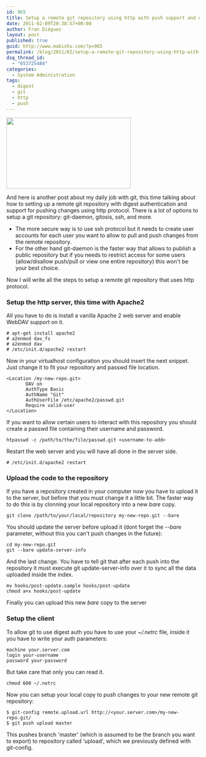 ```yaml
---
id: 965
title: Setup a remote git repository using http with push support and digest auth
date: 2011-02-09T20:38:57+00:00
author: Fran Diéguez
layout: post
published: true
guid: http://www.mabishu.com/?p=965
permalink: /blog/2011/02/setup-a-remote-git-repository-using-http-with-push-support-and-digest-auth/
dsq_thread_id:
  - "653725484"
categories:
  - System Administration
tags:
  - digest
  - git
  - http
  - push
---
```

<img class=" alignright" title="Git over HTTP" src="/assets/git_over_http.png" alt="" width="324" height="185" />

And here is another post about my daily job with git, this time talking about how to setting up a remote git repository with digest authentication and support for pushing changes using http protocol.
There is a lot of options to setup a git repository: git-daemon, gitosis, ssh, and more.

*   The more secure way is to use ssh protocol but it needs to create user accounts for each user you want to allow to pull and push changes from the remote repository.
*   For the other hand git-daemon is the faster way that allows to publish a public repository but if you needs to restrict access for some users (allow/disallow push/pull or view one entire repository) this won't be your best choice.

Now I will write all the steps to setup a remote git repository that uses http protocol.

### Setup the http server, this time with Apache2

All you have to do is install a vanilla Apache 2 web server and enable WebDAV support on it.

    # apt-get install apache2
    # a2enmod dav_fs
    # a2enmod dav
    # /etc/init.d/apache2 restart

Now in your virtualhost configuration you should insert the next snippet. Just change it to fit your repository and passwd file location.

    <Location /my-new-repo.git>
           DAV on
           AuthType Basic
           AuthName "Git"
           AuthUserFile /etc/apache2/passwd.git
           Require valid-user
    </Location>

If you want to allow certain users to interact with this repository you should create a passwd file containing their username and password.

    htpasswd -c /path/to/the/file/passwd.git <username-to-add>

Restart the web server and you will have all done in the server side.

    # /etc/init.d/apache2 restart

### Upload the code to the repository

If you have a repository created in your computer now you have to upload it to the server, but before that you must change it a little bit. The faster way to do this is by clonning your local repository into a new _bare_ copy.

    git clone /path/to/your/local/repository my-new-repo.git --bare

You should update the server before upload it (dont forget the _\--bare_ parameter, without this you can't push changes in the future):

    cd my-new-repo.git
    git --bare update-server-info

And the last change. You have to tell git that after each push into the repository it must execute git update-server-info over it to sync all the data uploaded inside the index.

    mv hooks/post-update.sample hooks/post-update
    chmod a+x hooks/post-update

Finally you can upload this new _bare_ copy to the server

### Setup the client

To allow git to use digest auth you have to use your _~/.netrc_ file, inside it you have to write your auth parameters:

    machine your.server.com
    login your-username
    password your-password

But take care that only you can read it.

    chmod 600 ~/.netrc

Now you can setup your local copy to push changes to your new remote git repository:

    $ git-config remote.upload.url http://<your.server.com>/my-new-repo.git/
    $ git push upload master

This pushes branch 'master' (which is assumed to be the branch you want to export) to repository called 'upload', which we previously defined with git-config.
